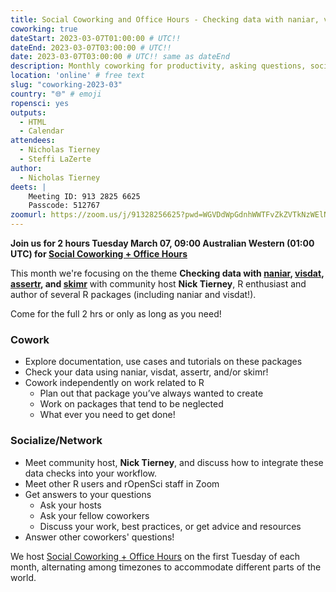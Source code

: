 ```yaml
---
title: Social Coworking and Office Hours - Checking data with naniar, visdat, assertr, and skimr
coworking: true
dateStart: 2023-03-07T01:00:00 # UTC!!
dateEnd: 2023-03-07T03:00:00 # UTC!!
date: 2023-03-07T03:00:00 # UTC!! same as dateEnd
description: Monthly coworking for productivity, asking questions, socializing
location: 'online' # free text
slug: "coworking-2023-03"
country: "🌐" # emoji
ropensci: yes
outputs:
  - HTML
  - Calendar
attendees:
  - Nicholas Tierney
  - Steffi LaZerte
author:
  - Nicholas Tierney
deets: |
    Meeting ID: 913 2825 6625
    Passcode: 512767
zoomurl: https://zoom.us/j/91328256625?pwd=WGVDdWpGdnhWWTFvZkZVTkNzWElNQT09
---
```


<!--
d <- lubridate::ymd_hms('2023-03-07 09:00:00', tz = 'Australia/Perth')
lubridate::with_tz(d, 'UTC')
lubridate::with_tz(d, 'America/Winnipeg')
-->

**Join us for 2 hours Tuesday March 07, 09:00 Australian Western (01:00 UTC) for 
[Social Coworking + Office Hours](/blog/2021/08/17/coworking-sessions/)**

This month we're focusing on the theme **Checking data with [naniar](https://naniar.njtierney.com/), [visdat](https://docs.ropensci.org/visdat/), 
[assertr](https://docs.ropensci.org/assertr/), and 
[skimr](https://docs.ropensci.org/skimr/)** 
with community host **Nick Tierney**, R enthusiast and author of several R packages (including naniar and visdat!).

Come for the full 2 hrs or only as long as you need!

### Cowork

- Explore documentation, use cases and tutorials on these packages
- Check your data using naniar, visdat, assertr, and/or skimr!
- Cowork independently on work related to R
    - Plan out that package you’ve always wanted to create
    - Work on packages that tend to be neglected
    - What ever you need to get done!

### Socialize/Network

- Meet community host, **Nick Tierney**, and discuss how to integrate these data checks into your workflow.
- Meet other R users and rOpenSci staff in Zoom
- Get answers to your questions
    - Ask your hosts
    - Ask your fellow coworkers
    - Discuss your work, best practices, or get advice and resources
- Answer other coworkers' questions!

We host 
[Social Coworking + Office Hours](/blog/2021/08/17/coworking-sessions/) 
on the first Tuesday of each month, alternating among timezones to 
accommodate different parts of the world.
